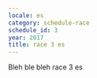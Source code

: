 ```yaml
---
locale: es
category: schedule-race
schedule_id: 3
year: 2017
title: race 3 es
---
```


Bleh ble bleh race 3 es

